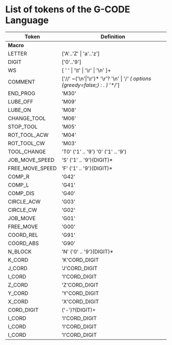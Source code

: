 # List of tokens of the G-CODE Language

| Token | Definition |
| ----- | ---------- | 
| **Macro** | |
| LETTER | \['A'..'Z' \| 'a'..'z'\] |
| DIGIT  | \['0'..'9'\] |
| WS |   \[ ' '  \|  '\t'  \|  '\r'  \|  '\n'  \]+  |
| COMMENT | \['//' ~('\n'\|'\r')* '\r'? '\n' \| '/*' ( options {greedy=false;} : . )* '*/'\] |
| END_PROG  | 'M30' |
| LUBE_OFF | 'M09' |
| LUBE_ON | 'M08' |
| CHANGE_TOOL | 'M06' |
| STOP_TOOL | 'M05' |
| ROT_TOOL_ACW | 'M04' |
| ROT_TOOL_CW | 'M03' |
| TOOL_CHANGE				| 'T0' ('1' .. '9') '0' ('1' .. '9') |
| JOB_MOVE_SPEED   			| 'S' ('1' .. '9')(DIGIT)* |
| FREE_MOVE_SPEED     | 'F' ('1' .. '9')(DIGIT)* |
| COMP_R           | 'G42' |
| COMP_L           | 'G41' |
| COMP_DIS           | 'G40' |
| CIRCLE_ACW			|	'G03' |
| CIRCLE_CW          | 'G02' |
| JOB_MOVE         | 'G01' |
| FREE_MOVE            | 'G00' |
| COORD_REL					|	'G91' | 
| COORD_ABS       | 'G90' |
| N_BLOCK	            | 'N' ('0' .. '9')(DIGIT)* |
| K_CORD          | 'K'CORD_DIGIT |
| J_CORD     | 'J'CORD_DIGIT	 |
| I_CORD    | 'I'CORD_DIGIT	 |
| Z_CORD    | 'Z'CORD_DIGIT		 |
| Y_CORD    | 'Y'CORD_DIGIT	 |
| X_CORD    | 'X'CORD_DIGIT	 |
| CORD_DIGIT    | ('-')?(DIGIT)+	 |
| I_CORD    | 'I'CORD_DIGIT	 |
| I_CORD    | 'I'CORD_DIGIT	 |
| I_CORD    | 'I'CORD_DIGIT	 |

